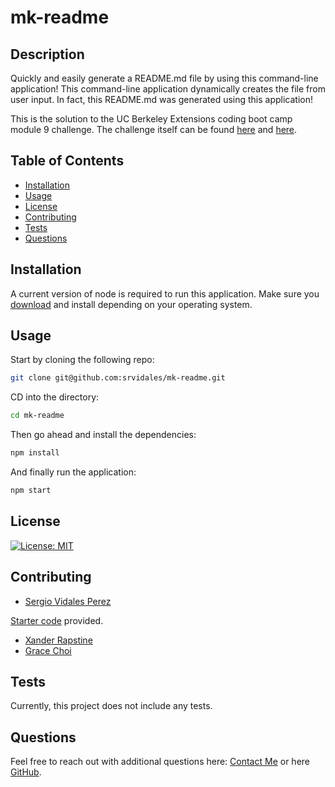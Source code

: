 # mk-readme
  
## Description
Quickly and easily generate a README.md file by using this command-line application! This command-line application dynamically creates the file from user input. In fact, this README.md was generated using this application!

This is the solution to the UC Berkeley Extensions coding boot camp module 9 challenge.
The challenge itself can be
found [here](https://bootcampspot.instructure.com/courses/3826/assignments/57169?module_item_id=1006045)
and [here](https://git.bootcampcontent.com/University-of-California---Berkeley/UCB-VIRT-FSF-PT-06-2023-U-LOLC/-/tree/main/09-NodeJS/02-Challenge).



## Table of Contents
- [Installation](#installation)
- [Usage](#usage)
- [License](#license)
- [Contributing](#contributing)
- [Tests](#tests)
- [Questions](#questions)


## Installation
A current version of node is required to run this application. Make sure you [download](https://nodejs.org/en/download) and install depending on your operating system.



## Usage
Start by cloning the following repo:
```bash
git clone git@github.com:srvidales/mk-readme.git
```

CD into the directory:
```bash
cd mk-readme
```

Then go ahead and install the dependencies:
```bash
npm install
```

And finally run the application:
```bash
npm start
```



## License
[![License: MIT](https://img.shields.io/badge/License-MIT-yellow.svg)](https://opensource.org/licenses/MIT)

## Contributing
- [Sergio Vidales Perez](mailto:srvidales@gmail.com)

[Starter code](https://github.com/coding-boot-camp/potential-enigma) provided.
- [Xander Rapstine](https://github.com/Xandromus)
- [Grace Choi](https://github.com/gachoi06)



## Tests
Currently, this project does not include any tests.



## Questions
Feel free to reach out with additional questions here: [Contact Me](mailto:srvidales@gmail.com) or here [GitHub](https://github.com/srvidales).

